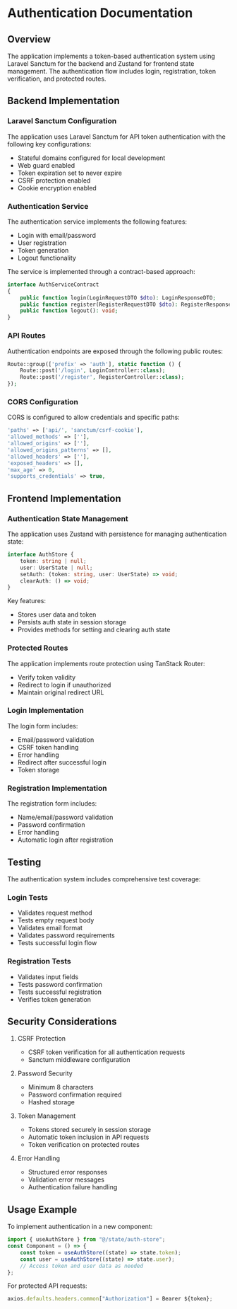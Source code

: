 # Authentication Documentation

## Overview

The application implements a token-based authentication system using Laravel Sanctum for the backend and Zustand for frontend state management. The authentication flow includes login, registration, token verification, and protected routes.

## Backend Implementation

### Laravel Sanctum Configuration

The application uses Laravel Sanctum for API token authentication with the following key configurations:

- Stateful domains configured for local development
- Web guard enabled
- Token expiration set to never expire
- CSRF protection enabled
- Cookie encryption enabled

### Authentication Service

The authentication service implements the following features:

- Login with email/password
- User registration
- Token generation
- Logout functionality

The service is implemented through a contract-based approach:

```php
interface AuthServiceContract
{
    public function login(LoginRequestDTO $dto): LoginResponseDTO;
    public function register(RegisterRequestDTO $dto): RegisterResponseDTO;
    public function logout(): void;
}
```

### API Routes

Authentication endpoints are exposed through the following public routes:

```php
Route::group(['prefix' => 'auth'], static function () {
    Route::post('/login', LoginController::class);
    Route::post('/register', RegisterController::class);
});
```
### CORS Configuration

CORS is configured to allow credentials and specific paths:

```php
'paths' => ['api/', 'sanctum/csrf-cookie'],
'allowed_methods' => [''],
'allowed_origins' => [''],
'allowed_origins_patterns' => [],
'allowed_headers' => [''],
'exposed_headers' => [],
'max_age' => 0,
'supports_credentials' => true,
```

## Frontend Implementation

### Authentication State Management

The application uses Zustand with persistence for managing authentication state:

```typescript
interface AuthStore {
    token: string | null;
    user: UserState | null;
    setAuth: (token: string, user: UserState) => void;
    clearAuth: () => void;
}
```

Key features:
- Stores user data and token
- Persists auth state in session storage
- Provides methods for setting and clearing auth state

### Protected Routes

The application implements route protection using TanStack Router:

- Verify token validity
- Redirect to login if unauthorized
- Maintain original redirect URL

### Login Implementation

The login form includes:
- Email/password validation
- CSRF token handling
- Error handling
- Redirect after successful login
- Token storage

### Registration Implementation

The registration form includes:
- Name/email/password validation
- Password confirmation
- Error handling
- Automatic login after registration

## Testing

The authentication system includes comprehensive test coverage:

### Login Tests
- Validates request method
- Tests empty request body
- Validates email format
- Validates password requirements
- Tests successful login flow

### Registration Tests
- Validates input fields
- Tests password confirmation
- Tests successful registration
- Verifies token generation

## Security Considerations

1. CSRF Protection
   - CSRF token verification for all authentication requests
   - Sanctum middleware configuration

2. Password Security
   - Minimum 8 characters
   - Password confirmation required
   - Hashed storage

3. Token Management
   - Tokens stored securely in session storage
   - Automatic token inclusion in API requests
   - Token verification on protected routes

4. Error Handling
   - Structured error responses
   - Validation error messages
   - Authentication failure handling

## Usage Example

To implement authentication in a new component:
```typescript
import { useAuthStore } from "@/state/auth-store";
const Component = () => {
    const token = useAuthStore((state) => state.token);
    const user = useAuthStore((state) => state.user);
    // Access token and user data as needed
};
```

For protected API requests:
```typescript
axios.defaults.headers.common["Authorization"] = Bearer ${token};
```
